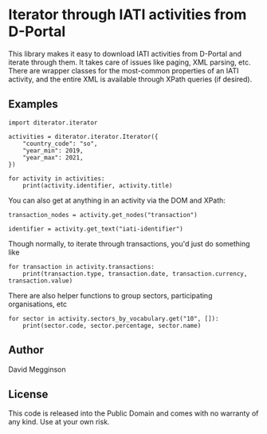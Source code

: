 Iterator through IATI activities from D-Portal
==============================================

This library makes it easy to download IATI activities from D-Portal and iterate through them. It takes care of issues like paging, XML parsing, etc. There are wrapper classes for the most-common properties of an IATI activity, and the entire XML is available through XPath queries (if desired).

## Examples

```
import diterator.iterator

activities = diterator.iterator.Iterator({
    "country_code": "so",
    "year_min": 2019,
    "year_max": 2021,
})

for activity in activities:
    print(activity.identifier, activity.title)
```

You can also get at anything in an activity via the DOM and XPath:

```
transaction_nodes = activity.get_nodes("transaction")

identifier = activity.get_text("iati-identifier")
```

Though normally, to iterate through transactions, you'd just do something like

```
for transaction in activity.transactions:
    print(transaction.type, transaction.date, transaction.currency, transaction.value)
```

There are also helper functions to group sectors, participating organisations, etc

```
for sector in activity.sectors_by_vocabulary.get("10", []):
    print(sector.code, sector.percentage, sector.name)
```


## Author

David Megginson


## License

This code is released into the Public Domain and comes with no warranty of any kind. Use at your own risk.
